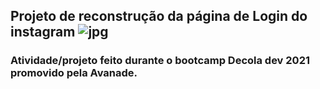 ## Projeto de reconstrução da página de Login do instagram ![jpg](img/1.jpg)
### Atividade/projeto feito durante o bootcamp Decola dev 2021 promovido pela Avanade.

